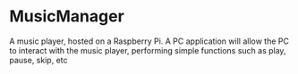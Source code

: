 # MusicManager
A music player, hosted on a Raspberry Pi. A PC application will allow the PC to interact with the music player, performing simple functions such as play, pause, skip, etc
